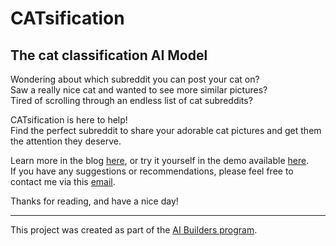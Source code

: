 # CATsification
## The cat classification AI Model

Wondering about which subreddit you can post your cat on?  
Saw a really nice cat and wanted to see more similar pictures?  
Tired of scrolling through an endless list of cat subreddits?  

CATsification is here to help!  
Find the perfect subreddit to share your adorable cat pictures and get them the attention they deserve. 

Learn more in the blog [here](https://pawin.tk/links/CATsification-blog), or try it yourself in the demo available [here](https://pawin.tk/ai/CATsification).   
If you have any suggestions or recommendations, please feel free to contact me via this [email](mailto:contact@pawin.tk).

Thanks for reading, and have a nice day!
<hr>

This project was created as part of the [AI Builders program](https://ai-builders.github.io/).
